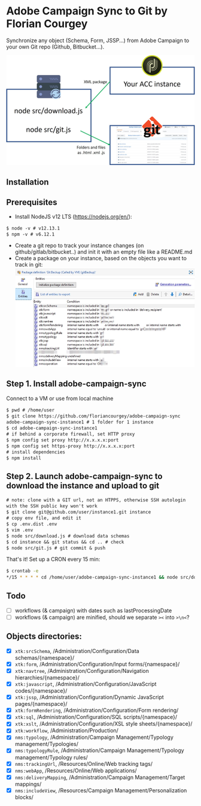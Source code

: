 # Adobe Campaign Sync to Git by Florian Courgey
Synchronize any object (Schema, Form, JSSP...) from Adobe Campaign to your own Git repo (Github, Bitbucket...).

![](/doc/Presentation.jpg)

## Installation

## Prerequisites
- Install NodeJS v12 LTS (https://nodejs.org/en/):
```console
$ node -v # v12.13.1
$ npm -v # v6.12.1
```
- Create a git repo to track your instance changes (on github/gitlab/bitbucket..) and init it with an empty file like a README.md
- Create a package on your instance, based on the objects you want to track in git:
![](doc/Package.jpg)

## Step 1. Install adobe-campaign-sync
Connect to a VM or use from local machine
```console
$ pwd # /home/user
$ git clone https://github.com/floriancourgey/adobe-campaign-sync adobe-campaign-sync-instance1 # 1 folder for 1 instance
$ cd adobe-campaign-sync-instance1
# if behind a corporate firewall, set HTTP proxy
$ npm config set proxy http://x.x.x.x:port
$ npm config set https-proxy http://x.x.x.x:port
# install dependencies
$ npm install
```

## Step 2. Launch adobe-campaign-sync to download the instance and upload to git
```console
# note: clone with a GIT url, not an HTPPS, otherwise SSH autologin with the SSH public key won't work
$ git clone git@github.com/user/instance1.git instance
# copy env file, and edit it
$ cp .env.dist .env
$ vim .env
$ node src/download.js # download data schemas
$ cd instance && git status && cd .. # check
$ node src/git.js # git commit & push
```

That's it! Set up a CRON every 15 min:

```bash
$ crontab -e
*/15 * * * * cd /home/user/adobe-campaign-sync-instance1 && node src/download.js && node src/git.js
```

## Todo
- [ ] workflows (& campaign) with dates such as lastProcessingDate
- [ ] workflows (& campaign) are minified, should we separate `><` into `>\n<`?

## Objects directories:
- [x] `xtk:srcSchema`, /Administration/Configuration/Data schemas/{namespace}/
- [x] `xtk:form`, /Administration/Configuration/Input forms/{namespace}/
- [x] `xtk:navtree`, /Administration/Configuration/Navigation hierarchies/{namespace}/
- [x] `xtk:javascript`, /Administration/Configuration/JavaScript codes/{namespace}/
- [x] `xtk:jssp`, /Administration/Configuration/Dynamic JavaScript pages/{namespace}/
- [x] `xtk:formRendering`, /Administration/Configuration/Form rendering/
- [x] `xtk:sql`, /Administration/Configuration/SQL scripts/{namespace}/
- [x] `xtk:xslt`, /Administration/Configuration/XSL style sheets/{namespace}/
- [x] `xtk:workflow`, /Administration/Production/
- [x] `nms:typology`, /Administration/Campaign Management/Typology management/Typologies/
- [x] `nms:typologyRule`, /Administration/Campaign Management/Typology management/Typology rules/
- [x] `nms:trackingUrl`, /Resources/Online/Web tracking tags/
- [x] `nms:webApp`, /Resources/Online/Web applications/
- [x] `nms:deliveryMapping`, /Administration/Campaign Management/Target mappings/
- [x] `nms:includeView`, /Resources/Campaign Management/Personalization blocks/
